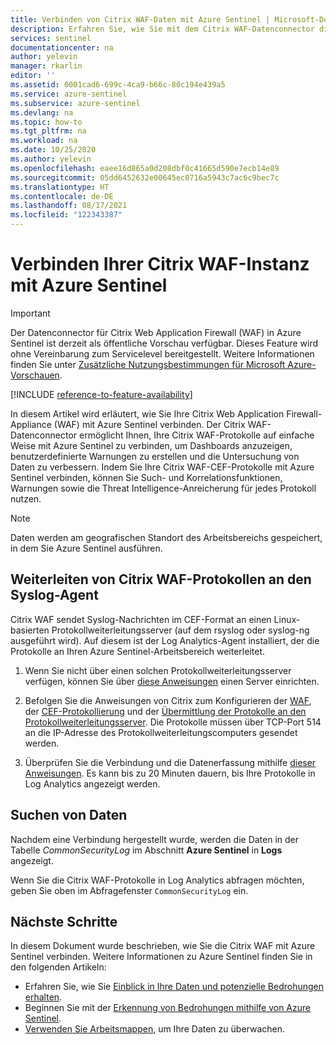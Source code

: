 ```yaml
---
title: Verbinden von Citrix WAF-Daten mit Azure Sentinel | Microsoft-Dokumentation
description: Erfahren Sie, wie Sie mit dem Citrix WAF-Datenconnector die zugehörigen Protokolle in Azure Sentinel pullen. Zeigen Sie Citrix WAF-Daten in Arbeitsmappen an, erstellen Sie Warnungen, und verbessern Sie die Untersuchung.
services: sentinel
documentationcenter: na
author: yelevin
manager: rkarlin
editor: ''
ms.assetid: 0001cad6-699c-4ca9-b66c-80c194e439a5
ms.service: azure-sentinel
ms.subservice: azure-sentinel
ms.devlang: na
ms.topic: how-to
ms.tgt_pltfrm: na
ms.workload: na
ms.date: 10/25/2020
ms.author: yelevin
ms.openlocfilehash: eaee16d865a0d208dbf0c41665d590e7ecb14e89
ms.sourcegitcommit: 05dd6452632e00645ec0716a5943c7ac6c9bec7c
ms.translationtype: HT
ms.contentlocale: de-DE
ms.lasthandoff: 08/17/2021
ms.locfileid: "122343387"
---
```

# <a name="connect-your-citrix-waf-to-azure-sentinel"></a>Verbinden Ihrer Citrix WAF-Instanz mit Azure Sentinel

> [!IMPORTANT]
> Der Datenconnector für Citrix Web Application Firewall (WAF) in Azure Sentinel ist derzeit als öffentliche Vorschau verfügbar. Dieses Feature wird ohne Vereinbarung zum Servicelevel bereitgestellt. Weitere Informationen finden Sie unter [Zusätzliche Nutzungsbestimmungen für Microsoft Azure-Vorschauen](https://azure.microsoft.com/support/legal/preview-supplemental-terms/).

[!INCLUDE [reference-to-feature-availability](includes/reference-to-feature-availability.md)]

In diesem Artikel wird erläutert, wie Sie Ihre Citrix Web Application Firewall-Appliance (WAF) mit Azure Sentinel verbinden. Der Citrix WAF-Datenconnector ermöglicht Ihnen, Ihre Citrix WAF-Protokolle auf einfache Weise mit Azure Sentinel zu verbinden, um Dashboards anzuzeigen, benutzerdefinierte Warnungen zu erstellen und die Untersuchung von Daten zu verbessern. Indem Sie Ihre Citrix WAF-CEF-Protokolle mit Azure Sentinel verbinden, können Sie Such- und Korrelationsfunktionen, Warnungen sowie die Threat Intelligence-Anreicherung für jedes Protokoll nutzen.

> [!NOTE]
> Daten werden am geografischen Standort des Arbeitsbereichs gespeichert, in dem Sie Azure Sentinel ausführen.

## <a name="forward-citrix-waf-logs-to-the-syslog-agent"></a>Weiterleiten von Citrix WAF-Protokollen an den Syslog-Agent  

Citrix WAF sendet Syslog-Nachrichten im CEF-Format an einen Linux-basierten Protokollweiterleitungsserver (auf dem rsyslog oder syslog-ng ausgeführt wird). Auf diesem ist der Log Analytics-Agent installiert, der die Protokolle an Ihren Azure Sentinel-Arbeitsbereich weiterleitet.

1. Wenn Sie nicht über einen solchen Protokollweiterleitungsserver verfügen, können Sie über [diese Anweisungen](connect-cef-agent.md) einen Server einrichten.

1. Befolgen Sie die Anweisungen von Citrix zum Konfigurieren der [WAF](https://support.citrix.com/article/CTX234174), der [CEF-Protokollierung](https://support.citrix.com/article/CTX136146) und der [Übermittlung der Protokolle an den Protokollweiterleitungsserver](https://docs.citrix.com/en-us/citrix-adc/13/system/audit-logging/configuring-audit-logging.html). Die Protokolle müssen über TCP-Port 514 an die IP-Adresse des Protokollweiterleitungscomputers gesendet werden.

1. Überprüfen Sie die Verbindung und die Datenerfassung mithilfe [dieser Anweisungen](connect-cef-verify.md). Es kann bis zu 20 Minuten dauern, bis Ihre Protokolle in Log Analytics angezeigt werden.

## <a name="find-your-data"></a>Suchen von Daten

Nachdem eine Verbindung hergestellt wurde, werden die Daten in der Tabelle *CommonSecurityLog* im Abschnitt **Azure Sentinel** in **Logs** angezeigt.

Wenn Sie die Citrix WAF-Protokolle in Log Analytics abfragen möchten, geben Sie oben im Abfragefenster `CommonSecurityLog` ein.

## <a name="next-steps"></a>Nächste Schritte

In diesem Dokument wurde beschrieben, wie Sie die Citrix WAF mit Azure Sentinel verbinden. Weitere Informationen zu Azure Sentinel finden Sie in den folgenden Artikeln:
- Erfahren Sie, wie Sie [Einblick in Ihre Daten und potenzielle Bedrohungen erhalten](get-visibility.md).
- Beginnen Sie mit der [Erkennung von Bedrohungen mithilfe von Azure Sentinel](detect-threats-built-in.md).
- [Verwenden Sie Arbeitsmappen](monitor-your-data.md), um Ihre Daten zu überwachen.